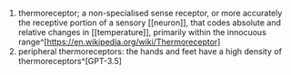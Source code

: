 1. thermoreceptor; a non-specialised sense receptor, or more accurately the receptive portion of a sensory [[neuron]], that codes absolute and relative changes in [[temperature]], primarily within the innocuous range^[https://en.wikipedia.org/wiki/Thermoreceptor]
2. peripheral thermoreceptors: the hands and feet have a high density of thermoreceptors^[GPT-3.5]